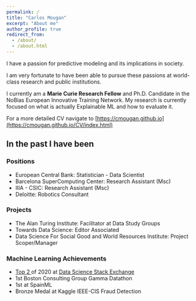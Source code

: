 ```yaml
---
permalink: /
title: "Carlos Mougan"
excerpt: "About me"
author_profile: true
redirect_from: 
  - /about/
  - /about.html
---
```


I have a passion for predictive modeling and its implications in society.

I am very fortunate to have been able to pursue these passions at world-class research and public institutions.

I currently am a __Marie Curie Research Fellow__ and Ph.D. Candidate in the NoBias European Innovative Training Network.
My research is currently focused on what is actually Explainable ML and how to evaluate it.

For a more detailed CV navigate to [https://cmougan.github.io](https://cmougan.github.io/CV/index.html)


## In the past I have been
### Positions

<ul>
  <li>European Central Bank: Statistician - Data Scientist</li>
  <li>Barcelona SuperComputing Center: Research Assistant (Msc)</li>
  <li>IIIA - CSIC: Research Assistant (Msc)</li>
  <li>Deloitte: Robotics Consultant</li>
</ul>

### Projects

<ul>
  <li>The Alan Turing Institute: Facilitator at Data Study Groups</li>
  <li>Towards Data Science: Editor Associated</li>
  <li>Data Science For Social Good and World Resources Institute: Project Scoper/Manager</li>
</ul>

### Machine Learning Achievements
<ul>
  <li><a href="https://stackexchange.com/leagues/557/year/datascience/2020-01-01">Top 2 </a> of 2020 at <a href="https://datascience.stackexchange.com/users/86339/carlos-mougan"> Data Science Stack Exchange </a></li>
  <li>1st Boston Consulting Group Gamma Datathon</li>
  <li>1st at SpainML</li>
  <li>Bronze Medal at Kaggle IEEE-CIS Fraud Detection</li>
</ul>




